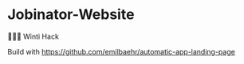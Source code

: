 # Jobinator-Website
👨🏼‍💻 Winti Hack

Build with https://github.com/emilbaehr/automatic-app-landing-page
